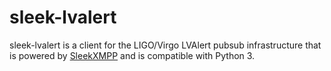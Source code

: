 # sleek-lvalert

sleek-lvalert is a client for the LIGO/Virgo LVAlert pubsub infrastructure that
is powered by [SleekXMPP](http://sleekxmpp.com) and is compatible with
Python 3.
